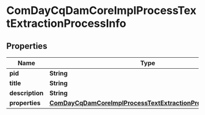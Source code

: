 

# ComDayCqDamCoreImplProcessTextExtractionProcessInfo

## Properties

Name | Type | Description | Notes
------------ | ------------- | ------------- | -------------
**pid** | **String** |  |  [optional]
**title** | **String** |  |  [optional]
**description** | **String** |  |  [optional]
**properties** | [**ComDayCqDamCoreImplProcessTextExtractionProcessProperties**](ComDayCqDamCoreImplProcessTextExtractionProcessProperties.md) |  |  [optional]



